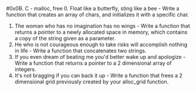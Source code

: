 #0x0B. C - malloc, free
0. Float like a butterfly, sting like a bee - Write a function that creates an array of chars, and initializes it with a specific char.
1. The woman who has no imagination has no wings - Write a function that returns a pointer to a newly allocated space in memory, which contains a copy of the string given as a parameter.
2. He who is not courageous enough to take risks will accomplish nothing in life - Write a function that concatenates two strings.
3. If you even dream of beating me you'd better wake up and apologize - Write a function that returns a pointer to a 2 dimensional array of integers.
4. It's not bragging if you can back it up - Write a function that frees a 2 dimensional grid previously created by your alloc_grid function.
